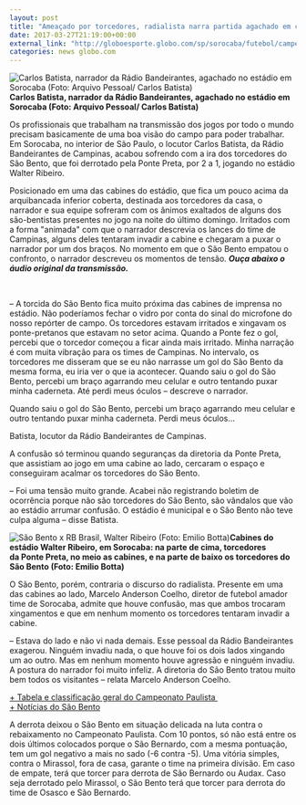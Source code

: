 ```yaml
---
layout: post
title: "Ameaçado por torcedores, radialista narra partida agachado em cabine"
date: 2017-03-27T21:19:00+00:00
external_link: "http://globoesporte.globo.com/sp/sorocaba/futebol/campeonato-paulista/noticia/2017/03/ameacado-por-torcedores-radialista-narra-partida-agachado-em-cabine.html"
categories: news globo.com
---
```

 ![Carlos Batista, narrador da Rádio Bandeirantes, agachado no estádio em Sorocaba (Foto: Arquivo Pessoal/ Carlos Batista)](http://s2.glbimg.com/hqjK-VTYu8SsAYof7kB1knwYGCU=/0x0:1024x579/690x390/s.glbimg.com/es/ge/f/original/2017/03/27/whatsapp_image_2017-03-27_at_20.15.21.jpeg "Carlos Batista, narrador da Rádio Bandeirantes, agachado no estádio em Sorocaba (Foto: Arquivo Pessoal/ Carlos Batista)")**Carlos Batista, narrador da Rádio Bandeirantes, agachado no estádio em Sorocaba (Foto: Arquivo Pessoal/ Carlos Batista)**

Os profissionais que trabalham na transmissão dos jogos por todo o mundo precisam basicamente de uma boa visão do campo para poder trabalhar. Em Sorocaba, no interior de São Paulo, o locutor Carlos Batista, da Rádio Bandeirantes de Campinas, acabou sofrendo com a ira dos torcedores do São Bento, que foi derrotado pela Ponte Preta, por 2 a 1, jogando no estádio Walter Ribeiro.&nbsp;

Posicionado em uma das cabines do estádio, que fica um pouco acima da arquibancada inferior coberta, destinada aos torcedores da casa, o narrador e sua equipe sofreram com os ânimos exaltados de alguns dos são-bentistas presentes no jogo na noite do último domingo. Irritados com a forma "animada" com que o narrador descrevia os lances do time de Campinas, alguns deles tentaram invadir a cabine e chegaram a puxar o narrador por um dos braços. No momento em que o São Bento empatou o confronto, o narrador descreveu os momentos de tensão. **_Ouça abaixo o áudio original da transmissão._**

&nbsp;

– A torcida do São Bento fica muito próxima das cabines de imprensa no estádio. Não poderíamos fechar o vidro por conta do sinal do microfone do nosso repórter de campo. Os torcedores estavam irritados e xingavam os ponte-pretanos que estavam no setor acima. Quando a Ponte fez o gol, percebi que o torcedor começou a ficar ainda mais irritado. Minha narração é com muita vibração para os times de Campinas. No intervalo, os torcedores me disseram que se eu não narrasse um gol do São Bento da mesma forma, eu iria ver o que ia acontecer. Quando saiu o gol do São Bento, percebi um braço agarrando meu celular e outro tentando puxar minha caderneta. Até perdi meus óculos – descreve o narrador.&nbsp;

Quando saiu o gol do São Bento, percebi um braço agarrando meu celular e outro tentando puxar minha caderneta. Perdi meus óculos...  

Batista, locutor da Rádio Bandeirantes de Campinas.&nbsp;

A confusão só terminou quando seguranças da diretoria da Ponte Preta, que assistiam ao jogo em uma cabine ao lado, cercaram o espaço e conseguiram acalmar os torcedores do São Bento.&nbsp;

– Foi uma tensão muito grande. Acabei não registrando boletim de ocorrência porque não são torcedores do São Bento, são vândalos que vão ao estádio arrumar confusão. O estádio é municipal e o São Bento não teve culpa alguma – disse Batista.&nbsp;

 ![São Bento x RB Brasil, Walter Ribeiro (Foto: Emilio Botta)](http://s2.glbimg.com/osoIP0xPURRWTj73lhoqcFkHziE=/0x133:1280x536/690x217/s.glbimg.com/es/ge/f/original/2017/03/26/saobento.ponte.jpg "São Bento x RB Brasil, Walter Ribeiro (Foto: Emilio Botta)")**Cabines do estádio Walter Ribeiro, em Sorocaba:&nbsp;na parte de cima, torcedores da&nbsp;Ponte Preta, no meio as cabines, e na parte de baixo os torcedores do São Bento (Foto: Emilio Botta)**

O São Bento, porém, contraria o discurso do radialista. Presente em uma das cabines ao lado, Marcelo Anderson Coelho, diretor de futebol amador time de Sorocaba, admite que houve confusão, mas que ambos trocaram xingamentos e que em nenhum momento os torcedores tentaram invadir a cabine.

– Estava do lado e não vi nada demais. Esse pessoal da Rádio Bandeirantes exagerou. Ninguém invadiu nada, o que houve foi os dois lados xingando um ao outro. Mas em nenhum momento houve agressão e ninguém invadiu. A postura do narrador foi muito infeliz. A diretoria do São Bento tratou muito bem todos os visitantes – relata&nbsp;Marcelo Anderson Coelho.

[+ Tabela e classificação geral do Campeonato Paulista&nbsp;](http://app.globoesporte.globo.com/sp/futebol/campeonato-paulista/tabela-unificada/)  
[+ Notícias do São Bento](http://globoesporte.globo.com/sp/sorocaba/futebol/times/sao-bento/)

A derrota deixou o São Bento em situação delicada na luta contra o rebaixamento no Campeonato Paulista.&nbsp;Com 10 pontos, só não está entre os dois últimos colocados porque o São Bernardo, com a mesma pontuação, tem um gol negativo a mais no sado (-6 contra -5). Uma vitória simples, contra o Mirassol, fora de casa, garante o time na primeira divisão. Em caso de empate, terá que torcer para derrota de São Bernardo ou Audax. Caso seja derrotado pelo Mirassol, o São Bento terá que torcer para derrota do time de Osasco e São Bernardo.


